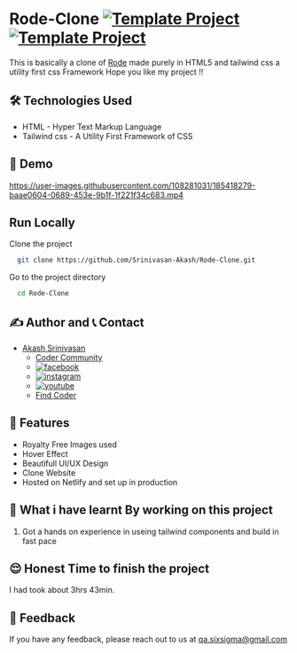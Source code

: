 # Rode-Clone [![Template Project](https://img.shields.io/badge/Clone-Project-red)](http://www.gnu.org/licenses/agpl-3.0) [![Template Project](https://img.shields.io/badge/Technologies%20-HTML%2FTailwind-brightgreen)](http://www.gnu.org/licenses/agpl-3.0)

This is basically a clone of [Rode](https://rode.com/en) made purely in HTML5 and tailwind css a utility first css Framework
Hope you like my project !!

## 🛠 Technologies Used
  - HTML - Hyper Text Markup Language
  - Tailwind css - A Utility First Framework of CSS

## 🚩 Demo


https://user-images.githubusercontent.com/108281031/185418279-baae0604-0689-453e-9b1f-1f221f34c683.mp4


## Run Locally

Clone the project

```bash
  git clone https://github.com/Srinivasan-Akash/Rode-Clone.git
```

Go to the project directory

```bash
  cd Rode-Clone
```
## ✍️ Author and 📞 Contact
- [Akash Srinivasan](https://www.github.com/octokatherine)
    - [Coder Community](https://web.codercommunity.io/user/62d568cb998d86c8883a2766?tab=posts)
    - [![facebook](https://img.shields.io/badge/Facebook-0A66C2?style=for-the-badge&logo=facebook&logoColor=white)](https://www.facebook.com/profile.php?id=100083429257499)
    - [![instagram](https://img.shields.io/badge/Instagram-0A66C2?style=for-the-badge&logo=instagram&logoColor=white)](https://www.instagram.com/akash_prashanthi/)
    - [![youtube](https://img.shields.io/badge/YouTube-ff0000?style=for-the-badge&logo=youtube&logoColor=white)](https://www.youtube.com/channel/UCAv1QdzDgV6MjA60CRtfkIg)
    - [Find Coder](https://www.findcoder.io/u/akashsrinivasan)
## 📝 Features

- Royalty Free Images used
- Hover Effect
- Beautifull UI/UX Design
- Clone Website
- Hosted on Netlify and set up in production

## 🤔 What i have learnt By working on this project
1. Got a hands on experience in useing tailwind components and build in fast pace

## 😌 Honest Time to finish the project

I had took about 3hrs 43min.
## 👀 Feedback
If you have any feedback, please reach out to us at qa.sixsigma@gmail.com
